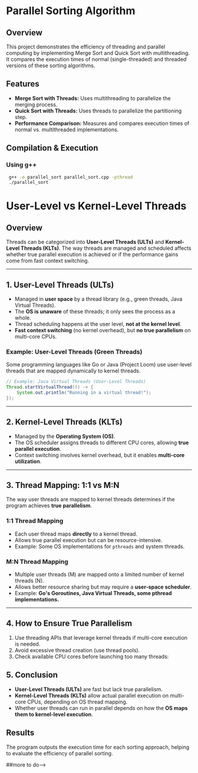 # Parallel Sorting Algorithm

## Overview
This project demonstrates the efficiency of threading and parallel computing by implementing Merge Sort and Quick Sort with multithreading. It compares the execution times of normal (single-threaded) and threaded versions of these sorting algorithms.

## Features
- **Merge Sort with Threads:** Uses multithreading to parallelize the merging process.
- **Quick Sort with Threads:** Uses threads to parallelize the partitioning step.
- **Performance Comparison:** Measures and compares execution times of normal vs. multithreaded implementations.


## Compilation & Execution
### Using g++
```sh
 g++ -o parallel_sort parallel_sort.cpp -pthread
 ./parallel_sort
```

# User-Level vs Kernel-Level Threads

## Overview
Threads can be categorized into **User-Level Threads (ULTs)** and **Kernel-Level Threads (KLTs)**. The way threads are managed and scheduled affects whether true parallel execution is achieved or if the performance gains come from fast context switching.

---

## 1. User-Level Threads (ULTs)
- Managed in **user space** by a thread library (e.g., green threads, Java Virtual Threads).
- The **OS is unaware** of these threads; it only sees the process as a whole.
- Thread scheduling happens at the user level, **not at the kernel level**.
- **Fast context switching** (no kernel overhead), but **no true parallelism** on multi-core CPUs.

### **Example: User-Level Threads (Green Threads)**
Some programming languages like Go or Java (Project Loom) use user-level threads that are mapped dynamically to kernel threads.

```java
// Example: Java Virtual Threads (User-Level Threads)
Thread.startVirtualThread(() -> {
    System.out.println("Running in a virtual thread!");
});
```

---

## 2. Kernel-Level Threads (KLTs)
- Managed by the **Operating System (OS)**.
- The OS scheduler assigns threads to different CPU cores, allowing **true parallel execution**.
- Context switching involves kernel overhead, but it enables **multi-core utilization**.

---

## 3. Thread Mapping: 1:1 vs M:N
The way user threads are mapped to kernel threads determines if the program achieves **true parallelism**.

### **1:1 Thread Mapping**
- Each user thread maps **directly** to a kernel thread.
- Allows true parallel execution but can be resource-intensive.
- Example: Some OS implementations for `pthreads` and system threads.

### **M:N Thread Mapping**
- Multiple user threads (M) are mapped onto a limited number of kernel threads (N).
- Allows better resource sharing but may require a **user-space scheduler**.
- Example: **Go's Goroutines, Java Virtual Threads, some pthread implementations.**

---

## 4. How to Ensure True Parallelism
1. Use threading APIs that leverage kernel threads if multi-core execution is needed.
2. Avoid excessive thread creation (use thread pools).
3. Check available CPU cores before launching too many threads:

## 5. Conclusion
- **User-Level Threads (ULTs)** are fast but lack true parallelism.
- **Kernel-Level Threads (KLTs)** allow actual parallel execution on multi-core CPUs, depending on OS thread mapping.
- Whether user threads can run in parallel depends on how the **OS maps them to kernel-level execution**.


## Results
The program outputs the execution time for each sorting approach, helping to evaluate the efficiency of parallel sorting.



##more to do-->
